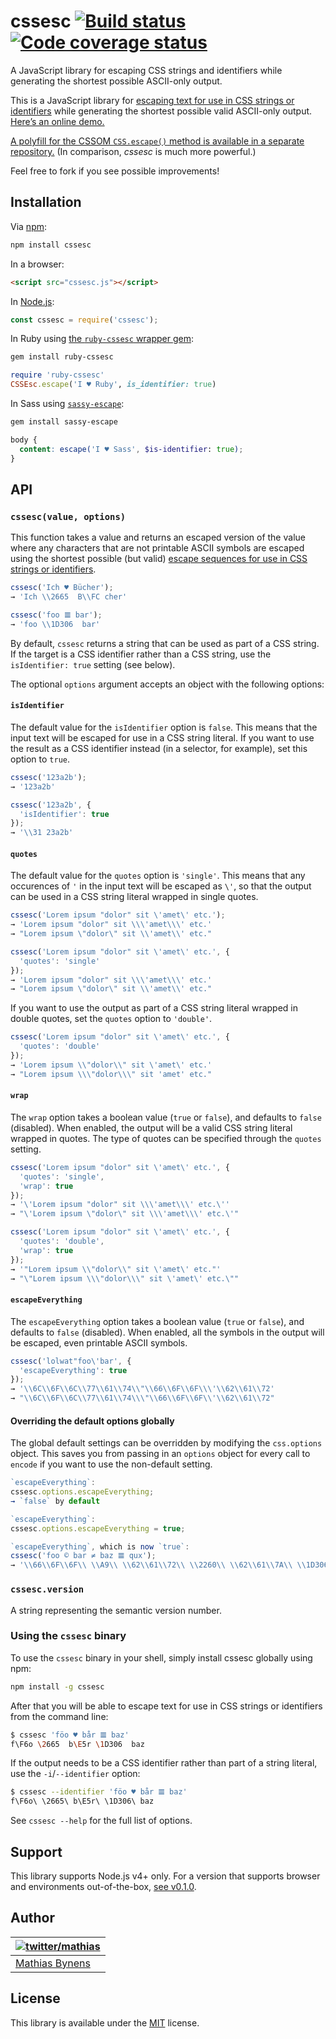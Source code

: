 # cssesc [![Build status](https:-ci.org/mathiasbynens/cssesc.svg?branch=master)](https:-ci.org/mathiasbynens/cssesc) [![Code coverage status](https:.shields.io/codecov/c/github/mathiasbynens/cssesc.svg)](https:.io/gh/mathiasbynens/cssesc)

A JavaScript library for escaping CSS strings and identifiers while generating the shortest possible ASCII-only output.

This is a JavaScript library for [escaping text for use in CSS strings or identifiers](https:.be/notes/css-escapes) while generating the shortest possible valid ASCII-only output. [Here’s an online demo.](https:.in/css-escapes)

[A polyfill for the CSSOM `CSS.escape()` method is available in a separate repository.](https:.be/cssescape) (In comparison, _cssesc_ is much more powerful.)

Feel free to fork if you see possible improvements!

## Installation

Via [npm](https:.npmjs.com/):

```bash
npm install cssesc
```

In a browser:

```html
<script src="cssesc.js"></script>
```

In [Node.js](https:.org/):

```js
const cssesc = require('cssesc');
```

In Ruby using [the `ruby-cssesc` wrapper gem](https:.com/borodean/ruby-cssesc):

```bash
gem install ruby-cssesc
```

```ruby
require 'ruby-cssesc'
CSSEsc.escape('I ♥ Ruby', is_identifier: true)
```

In Sass using [`sassy-escape`](https:.com/borodean/sassy-escape):

```bash
gem install sassy-escape
```

```scss
body {
  content: escape('I ♥ Sass', $is-identifier: true);
}
```

## API

### `cssesc(value, options)`

This function takes a value and returns an escaped version of the value where any characters that are not printable ASCII symbols are escaped using the shortest possible (but valid) [escape sequences for use in CSS strings or identifiers](https:.be/notes/css-escapes).

```js
cssesc('Ich ♥ Bücher');
→ 'Ich \\2665  B\\FC cher'

cssesc('foo 𝌆 bar');
→ 'foo \\1D306  bar'
```

By default, `cssesc` returns a string that can be used as part of a CSS string. If the target is a CSS identifier rather than a CSS string, use the `isIdentifier: true` setting (see below).

The optional `options` argument accepts an object with the following options:

#### `isIdentifier`

The default value for the `isIdentifier` option is `false`. This means that the input text will be escaped for use in a CSS string literal. If you want to use the result as a CSS identifier instead (in a selector, for example), set this option to `true`.

```js
cssesc('123a2b');
→ '123a2b'

cssesc('123a2b', {
  'isIdentifier': true
});
→ '\\31 23a2b'
```

#### `quotes`

The default value for the `quotes` option is `'single'`. This means that any occurences of `'` in the input text will be escaped as `\'`, so that the output can be used in a CSS string literal wrapped in single quotes.

```js
cssesc('Lorem ipsum "dolor" sit \'amet\' etc.');
→ 'Lorem ipsum "dolor" sit \\\'amet\\\' etc.'
→ "Lorem ipsum \"dolor\" sit \\'amet\\' etc."

cssesc('Lorem ipsum "dolor" sit \'amet\' etc.', {
  'quotes': 'single'
});
→ 'Lorem ipsum "dolor" sit \\\'amet\\\' etc.'
→ "Lorem ipsum \"dolor\" sit \\'amet\\' etc."
```

If you want to use the output as part of a CSS string literal wrapped in double quotes, set the `quotes` option to `'double'`.

```js
cssesc('Lorem ipsum "dolor" sit \'amet\' etc.', {
  'quotes': 'double'
});
→ 'Lorem ipsum \\"dolor\\" sit \'amet\' etc.'
→ "Lorem ipsum \\\"dolor\\\" sit 'amet' etc."
```

#### `wrap`

The `wrap` option takes a boolean value (`true` or `false`), and defaults to `false` (disabled). When enabled, the output will be a valid CSS string literal wrapped in quotes. The type of quotes can be specified through the `quotes` setting.

```js
cssesc('Lorem ipsum "dolor" sit \'amet\' etc.', {
  'quotes': 'single',
  'wrap': true
});
→ '\'Lorem ipsum "dolor" sit \\\'amet\\\' etc.\''
→ "\'Lorem ipsum \"dolor\" sit \\\'amet\\\' etc.\'"

cssesc('Lorem ipsum "dolor" sit \'amet\' etc.', {
  'quotes': 'double',
  'wrap': true
});
→ '"Lorem ipsum \\"dolor\\" sit \'amet\' etc."'
→ "\"Lorem ipsum \\\"dolor\\\" sit \'amet\' etc.\""
```

#### `escapeEverything`

The `escapeEverything` option takes a boolean value (`true` or `false`), and defaults to `false` (disabled). When enabled, all the symbols in the output will be escaped, even printable ASCII symbols.

```js
cssesc('lolwat"foo\'bar', {
  'escapeEverything': true
});
→ '\\6C\\6F\\6C\\77\\61\\74\\"\\66\\6F\\6F\\\'\\62\\61\\72'
→ "\\6C\\6F\\6C\\77\\61\\74\\\"\\66\\6F\\6F\\'\\62\\61\\72"
```

#### Overriding the default options globally

The global default settings can be overridden by modifying the `css.options` object. This saves you from passing in an `options` object for every call to `encode` if you want to use the non-default setting.

```js
`escapeEverything`:
cssesc.options.escapeEverything;
→ `false` by default

`escapeEverything`:
cssesc.options.escapeEverything = true;

`escapeEverything`, which is now `true`:
cssesc('foo © bar ≠ baz 𝌆 qux');
→ '\\66\\6F\\6F\\ \\A9\\ \\62\\61\\72\\ \\2260\\ \\62\\61\\7A\\ \\1D306\\ \\71\\75\\78'
```

### `cssesc.version`

A string representing the semantic version number.

### Using the `cssesc` binary

To use the `cssesc` binary in your shell, simply install cssesc globally using npm:

```bash
npm install -g cssesc
```

After that you will be able to escape text for use in CSS strings or identifiers from the command line:

```bash
$ cssesc 'föo ♥ bår 𝌆 baz'
f\F6o \2665  b\E5r \1D306  baz
```

If the output needs to be a CSS identifier rather than part of a string literal, use the `-i`/`--identifier` option:

```bash
$ cssesc --identifier 'föo ♥ bår 𝌆 baz'
f\F6o\ \2665\ b\E5r\ \1D306\ baz
```

See `cssesc --help` for the full list of options.

## Support

This library supports Node.js v4+ only. For a version that supports browser and environments out-of-the-box, [see v0.1.0](https:.com/mathiasbynens/cssesc/releases/tag/v0.1.0).

## Author

| [![twitter/mathias](https:.com/avatar/24e08a9ea84deb17ae121074d0f17125?s=70)](https:.com/mathias "Follow @mathias on Twitter") |
|---|
| [Mathias Bynens](https:.be/) |

## License

This library is available under the [MIT](https:.be/mit) license.
